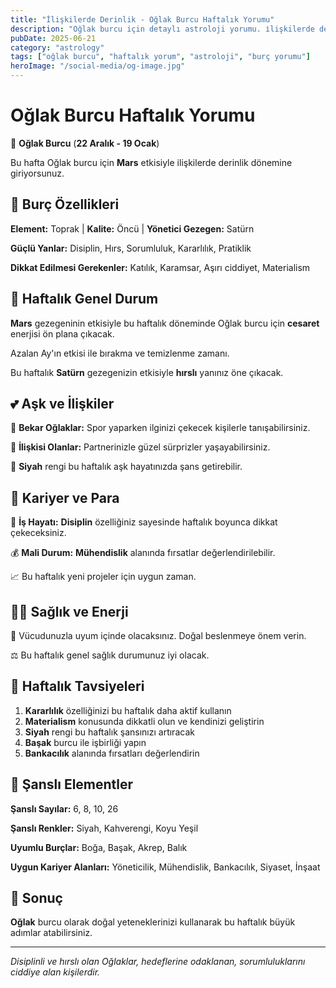 ```yaml
---
title: "İlişkilerde Derinlik - Oğlak Burcu Haftalık Yorumu"
description: "Oğlak burcu için detaylı astroloji yorumu. i̇lişkilerde derinlik konusunda rehberlik."
pubDate: 2025-06-21
category: "astrology"
tags: ["oğlak burcu", "haftalık yorum", "astroloji", "burç yorumu"]
heroImage: "/social-media/og-image.jpg"
---
```


# Oğlak Burcu Haftalık Yorumu

🐐 **Oğlak Burcu** (**22 Aralık - 19 Ocak**)

Bu hafta Oğlak burcu için **Mars** etkisiyle i̇lişkilerde derinlik dönemine giriyorsunuz.

## 🌟 Burç Özellikleri

**Element:** Toprak | **Kalite:** Öncü | **Yönetici Gezegen:** Satürn

**Güçlü Yanlar:** Disiplin, Hırs, Sorumluluk, Kararlılık, Pratiklik

**Dikkat Edilmesi Gerekenler:** Katılık, Karamsar, Aşırı ciddiyet, Materialism

## 💫 Haftalık Genel Durum

**Mars** gezegeninin etkisiyle bu haftalık döneminde Oğlak burcu için **cesaret** enerjisi ön plana çıkacak.

Azalan Ay'ın etkisi ile bırakma ve temizlenme zamanı.

Bu haftalık **Satürn** gezegenizin etkisiyle **hırslı** yanınız öne çıkacak.

## 💕 Aşk ve İlişkiler

💖 **Bekar Oğlaklar:** Spor yaparken ilginizi çekecek kişilerle tanışabilirsiniz.

💑 **İlişkisi Olanlar:** Partnerinizle güzel sürprizler yaşayabilirsiniz.

🌹 **Siyah** rengi bu haftalık aşk hayatınızda şans getirebilir.

## 💼 Kariyer ve Para

🚀 **İş Hayatı:** **Disiplin** özelliğiniz sayesinde haftalık boyunca dikkat çekeceksiniz.

💰 **Mali Durum:** **Mühendislik** alanında fırsatlar değerlendirilebilir.

📈 Bu haftalık yeni projeler için uygun zaman.

## 🏃‍♀️ Sağlık ve Enerji

🌱 Vücudunuzla uyum içinde olacaksınız. Doğal beslenmeye önem verin.

⚖️ Bu haftalık genel sağlık durumunuz iyi olacak.

## 🎯 Haftalık Tavsiyeleri

1. **Kararlılık** özelliğinizi bu haftalık daha aktif kullanın
2. **Materialism** konusunda dikkatli olun ve kendinizi geliştirin
3. **Siyah** rengi bu haftalık şansınızı artıracak
4. **Başak** burcu ile işbirliği yapın
5. **Bankacılık** alanında fırsatları değerlendirin

## 🔮 Şanslı Elementler

**Şanslı Sayılar:** 6, 8, 10, 26

**Şanslı Renkler:** Siyah, Kahverengi, Koyu Yeşil

**Uyumlu Burçlar:** Boğa, Başak, Akrep, Balık

**Uygun Kariyer Alanları:** Yöneticilik, Mühendislik, Bankacılık, Siyaset, İnşaat

## 💫 Sonuç

**Oğlak** burcu olarak doğal yeteneklerinizi kullanarak bu haftalık büyük adımlar atabilirsiniz.

---

*Disiplinli ve hırslı olan Oğlaklar, hedeflerine odaklanan, sorumluluklarını ciddiye alan kişilerdir.*
